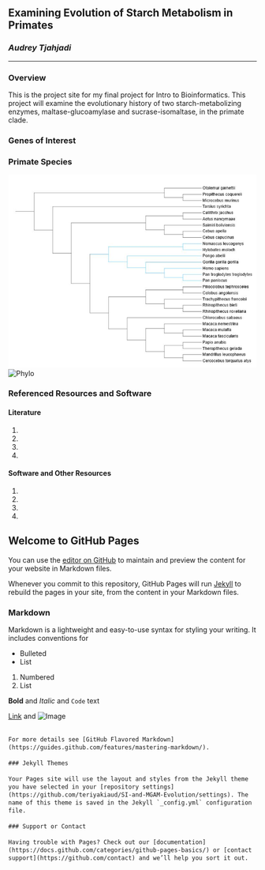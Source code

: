 ## Examining Evolution of Starch Metabolism in Primates
### *Audrey Tjahjadi*
--------------------

### Overview

This is the project site for my final project for Intro to Bioinformatics. This project will examine the evolutionary history of two starch-metabolizing enzymes, maltase-glucoamylase and sucrase-isomaltase, in the primate clade.

### Genes of Interest

### Primate Species

![Phylogenetic tree from 10kTrees with chosen species](https://github.com/teriyakiaud/SI-and-MGAM-Evolution/blob/gh-pages/Consensus%20tree.JPG)
![Phylo](/teriyakiaud/SI-and-MGAM-Evolution/Consensus%20tree.JPG)

### Referenced Resources and Software
#### Literature
1.
2.
3.
4.

#### Software and Other Resources
1.
2.
3.
4.


## Welcome to GitHub Pages

You can use the [editor on GitHub](https://github.com/teriyakiaud/SI-and-MGAM-Evolution/edit/gh-pages/index.md) to maintain and preview the content for your website in Markdown files.

Whenever you commit to this repository, GitHub Pages will run [Jekyll](https://jekyllrb.com/) to rebuild the pages in your site, from the content in your Markdown files.

### Markdown

Markdown is a lightweight and easy-to-use syntax for styling your writing. It includes conventions for


- Bulleted
- List

1. Numbered
2. List

**Bold** and _Italic_ and `Code` text

[Link](url) and ![Image](src)
```

For more details see [GitHub Flavored Markdown](https://guides.github.com/features/mastering-markdown/).

### Jekyll Themes

Your Pages site will use the layout and styles from the Jekyll theme you have selected in your [repository settings](https://github.com/teriyakiaud/SI-and-MGAM-Evolution/settings). The name of this theme is saved in the Jekyll `_config.yml` configuration file.

### Support or Contact

Having trouble with Pages? Check out our [documentation](https://docs.github.com/categories/github-pages-basics/) or [contact support](https://github.com/contact) and we’ll help you sort it out.
